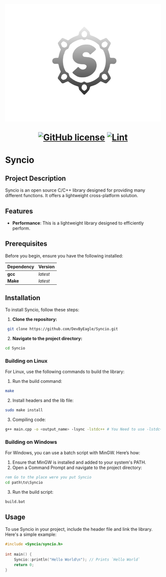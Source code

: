<h1 align="center">
  <picture>
    <source media="(prefers-color-scheme: dark)" srcset="./assets/SyncioDark.png">
    <source media="(prefers-color-scheme: light)" srcset="./assets/SyncioLight.png">
    <img src="./assets/Syncio.png">
  </picture>
  
  [![GitHub license](https://img.shields.io/github/license/DevByEagle/Syncio?logo=apache&color=2db74c)](LICENSE)
  [![Lint](https://github.com/DevByEagle/Syncio/actions/workflows/build.yml/badge.svg)](https://github.com/DevByEagle/Syncio/actions/workflows/build.yml)

  <!-- [![Open in GitHub Codespaces](https://github.com/codespaces/badge.svg)](https://codespaces.new/RyanLua/Shime?quickstart=1) -->

</h1>

# Syncio

## Project Description

Syncio is an open source C/C++ library designed for providing many different functions. It offers a lightweight cross-platform solution.

## Features

- **Performance**: This is a lightweight library designed to efficiently perform.

## Prerequisites

Before you begin, ensure you have the following installed:

| Dependency | Version |
| :--- | :--- |
| **gcc** | *latest* |
| **Make** | *latest* |

## Installation

To install Syncio, follow these steps:

1. **Clone the repository:**
```.sh
 git clone https://github.com/DevByEagle/Syncio.git
```

2. **Navigate to the project directory:**
```.sh
cd Syncio
```

### Building on Linux

For Linux, use the following commands to build the library:

1. Run the build command:
```.sh
make
```
2. Install headers and the lib file:
```.sh
sudo make install
```
3. Compiling code:
```.sh
g++ main.cpp -o <output_name> -lsync -lstdc++ # You Need to use -lstdc++ or else it will not work
``` 

### Building on Windows

For Windows, you can use a batch script with MinGW. Here’s how:

1. Ensure that MinGW is installed and added to your system's PATH.
2. Open a Command Prompt and navigate to the project directory:
```.bat
rem Go to the place were you put Syncio
cd path\to\Syncio
```
3. Run the build script:
```.bat
build.bat
```
## Usage

To use Syncio in your project, include the header file and link the library. Here's a simple example:

```.cpp
#include <Syncio/syncio.h>

int main() {
    Syncio::println("Hello World\n"); // Prints `Hello World`
    return 0;
}
```
